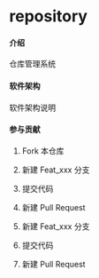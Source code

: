 # repository

#### 介绍
仓库管理系统

#### 软件架构
软件架构说明


#### 参与贡献

1.  Fork 本仓库
2.  新建 Feat_xxx 分支
3.  提交代码
4.  新建 Pull Request


2.  新建 Feat_xxx 分支
3.  提交代码
4.  新建 Pull Request

